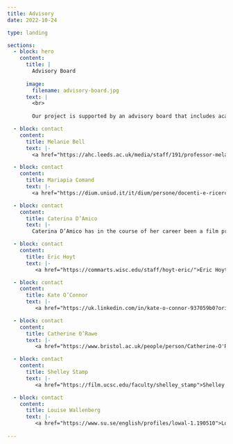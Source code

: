 ```yaml
---
title: Advisory
date: 2022-10-24

type: landing

sections:
  - block: hero
    content:
      title: |
        Advisory Board
        
      image:
        filename: advisory-board.jpg
      text: |
        <br>
        
        Our project is supported by an advisory board that includes academics and professionals from the film and creative industries. 

  - block: contact
    content:
      title: Melanie Bell
      text: |-
        <a href="https://ahc.leeds.ac.uk/media/staff/191/professor-melanie-bell">Melanie Bell</a>, Professor in Film History, University of Leeds. In 2014 she won a major AHRC award to research the history of women in the British Film and Television Industries. This project combined statistical analysis with oral history interviewing to examine women's economic and creative contribution to cultural production in British film and television. Her publications include the book Movie Workers: The Women Who Made British Cinema (University of Illinois Press, 2021).  

  - block: contact
    content:
      title: Mariapia Comand
      text: |-
        <a href="https://dium.uniud.it/it/dium/persone/docenti-e-ricercatori/mariapia-comand/">Mariapia Comand</a>, Professor of Film Studies, University of Udine. A former editor of Bianco & Nero and associate editor of L’ Avventura, she is principal investigator of the research project ‘Modes, Memories and Cultures of Film Production in Italy, 1949-1976’ which concludes in 2024. Among her publications are L’immagine dialogica: il cinema tra intertestualità e dialogismo (2001); Il sorpasso (2002); Cinema Europeo (with Roy Menarini 2006); Commedia all'italiana (2010); I personaggi dei film (2013); Elsa De’ Giorgi: storia, discorsi e memorie del cinema (2022).

  - block: contact
    content:
      title: Caterina D’Amico
      text: |-
        Caterina D’Amico has in the course of her career been a film producer, archivist, teacher, programme maker for television, cultural organiser and exhibition curator. Between 2007 and 2010, she was the chief executive of RAI Cinema and in 2009 she was appointed Head of the Italian National Film School. Daughter of the screenwriter Suso Cecchi D’Amico and the musicologist Fedele D’Amico, she has been scientific director of the Visconti archive, held at the Gramsci Institute in Rome. She is at present director of the Franco Zeffirelli Foundation museum in Florence.

  - block: contact
    content:
      title: Eric Hoyt
      text: |-
         <a href="https://commarts.wisc.edu/staff/hoyt-eric/">Eric Hoyt</a>, Professor of Film, Media and Cultural Studies, University of Wisconsin-Madison. His teaching and research concentrate on digital media production, the digital humanities, media industries, and the histories of American film and broadcasting. He is the Director of the Wisconsin Center for Film and Theater Research and Media History Digital Library, which has digitized over 3 million pages of historic books and magazines for broad public access. He also served as the lead developer of Lantern, the MHDL’s search platform, and Arclight, a data analytics and visualization app for the MHDL’s collection.

  - block: contact
    content:
      title: Kate O’Connor
      text: |-
         <a href="https://uk.linkedin.com/in/kate-o-connor-937059b0?original_referer=https%3A%2F%2Fwww.google.com%2F">Kate O’Connor</a> (Creative Industries Federation). She is an experienced and senior consultant in creative industries, working with both private and public-sector clients in the UK and internationally. Since setting up her consultancy practice, Kate has specialised in providing expertise in areas of education and training policy and industry/education engagement at a strategic level. In addition to her consultancy, Kate was appointed as Executive Chair of Animation UK, formed in 2017, and in 2018/9 was appointed co-director and Chair of the Partnership Board of XR Stories and the Screen Industries Growth Network (SIGN). Kate is Chair of the BFI Research Committee, a Trustee of You Make It and Board Member of the London College of Contemporary Media & BAFTA member.

  - block: contact
    content:
      title: Catherine O’Rawe
      text: |-
         <a href="https://www.bristol.ac.uk/people/person/Catherine-O'Rawe-c2d061cd-690e-4abc-ae04-7a01906e1d63/">Catherine O’Rawe</a>, Professor of Italian Film and Culture, University of Bristol.  Her principal research interest lies in Italian cinema. She is the author of Stars and Masculinities in Contemporary Italian Cinema (Palgrave Macmillan, 2014), co-author (with Jacqueline Reich) of Divi: la mascolinita' nel cinema italiano (Donzelli, 2015), and of articles and chapters on contemporary and post-war Italian cinema. She is a Co-Investigator on the ERC project ‘Studiotec: Film Studios: Infrastructure, Culture, Innovation in Britain, France, Germany and Italy, 1930-60.’

  - block: contact
    content:
      title: Shelley Stamp
      text: |-
         <a href="https://film.ucsc.edu/faculty/shelley_stamp">Shelley Stamp</a>, Professor of Film and Digital Media, University of California at Santa Cruz. She is a film historian and curator, author of the award-winning books Lois Weber in Early Hollywood and Movie-Struck Girls: Women and Motion Picture Culture after the Nickelodeon, curator of the award-winning 6-disc set Pioneers:  First Women Filmmakers, and author of many articles on women’s filmmaking and moviegoing.  She is Founding Editor of the journal Feminist Media Histories, published quarterly by the University of California Press, and currently edit the Feminist Media Histories book series for UC Press.  

  - block: contact
    content:
      title: Louise Wallenberg
      text: |-
         <a href="https://www.su.se/english/profiles/lowal-1.190510">Louise Wallenberg</a>, Professor in Fashion Studies, Stockholm University, Sweden. She holds a PhD in Film Studies, and she was the establishing director of the Centre for Fashion Studies between 2007 and 2013. Among her publications are the collections MODE (2009); Nordic Fashion Studies (2011); Mode och modernism (2014); Fashion, Film, and the 1960s (2017); Fashion and Modernism (2018); What about all these women? (2022); and Ingmar Bergman at the Crossroads (2022).
                    
---
```





